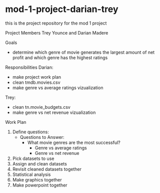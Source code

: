# mod-1-project-darian-trey
this is the project repository for the mod 1 project

Project Members 
Trey Younce and Darian Madere

Goals 
- determine which genre of movie generates the largest amount of net profit and which genre has the highest ratings

Responsibilities
Darian:
- make project work plan
- clean tmdb.movies.csv
- make genre vs average ratings vizualization


Trey: 
- clean tn.movie_budgets.csv
- make genre vs net revenue vizualization

Work Plan 
1. Define questions:
    - Questions to Answer:
        - What movie genres are the most successful?
          - Genre vs average ratings
          - Genre vs net revenue
2. Pick datasets to use
3. Assign and clean datasets 
4. Revisit cleaned datasets together
5. Statistical analysis 
6. Make graphics together 
7. Make powerpoint together 
